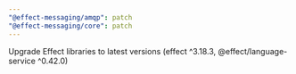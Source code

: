 ```yaml
---
"@effect-messaging/amqp": patch
"@effect-messaging/core": patch
---
```


Upgrade Effect libraries to latest versions (effect ^3.18.3, @effect/language-service ^0.42.0)
